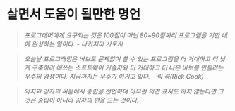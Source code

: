 # 살면서 도움이 될만한 명언
> *프로그래머에게 요구되는 것은 100점이 아닌 80~90점짜리 프로그램을 기한 내에 완성하는 일이다. - 나카지마 사토시*

> *오늘날 프로그래밍은 바보도 문제없이 쓸 수 있는 프로그램을 더 거대하고 더 낫게 구축하려 애쓰는  소프트웨어 기술자와 더 거대하고 더 나은 바보를 만들려는 우주의 경쟁이다. 지금까지는 우주가 이기고 있다. – 릭 쿡(Rick Cook)*

> *약자와 강자의 싸움에서 중립을 선언하며 아무런 의견 표시도 하지 않는다면 그것은 중립이 아니라 강자의 편을 드는 것이다.*
